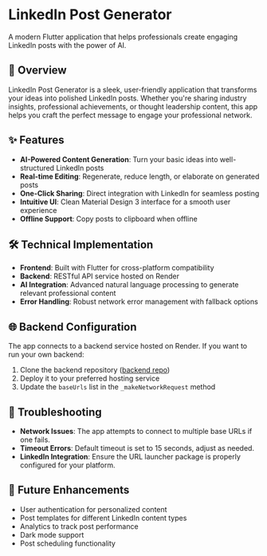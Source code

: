 # LinkedIn Post Generator

A modern Flutter application that helps professionals create engaging LinkedIn posts with the power of AI.

## 🚀 Overview

LinkedIn Post Generator is a sleek, user-friendly application that transforms your ideas into polished LinkedIn posts. Whether you're sharing industry insights, professional achievements, or thought leadership content, this app helps you craft the perfect message to engage your professional network.

## ✨ Features

- **AI-Powered Content Generation**: Turn your basic ideas into well-structured LinkedIn posts
- **Real-time Editing**: Regenerate, reduce length, or elaborate on generated posts
- **One-Click Sharing**: Direct integration with LinkedIn for seamless posting
- **Intuitive UI**: Clean Material Design 3 interface for a smooth user experience
- **Offline Support**: Copy posts to clipboard when offline

## 🛠️ Technical Implementation

- **Frontend**: Built with Flutter for cross-platform compatibility
- **Backend**: RESTful API service hosted on Render
- **AI Integration**: Advanced natural language processing to generate relevant professional content
- **Error Handling**: Robust network error management with fallback options


## 🌐 Backend Configuration

The app connects to a backend service hosted on Render. If you want to run your own backend:

1. Clone the backend repository ([backend repo](https://github.com/Parthav-N/Linkedin_Post_Generator_Backend))
2. Deploy it to your preferred hosting service
3. Update the `baseUrls` list in the `_makeNetworkRequest` method

## 🚨 Troubleshooting

- **Network Issues**: The app attempts to connect to multiple base URLs if one fails.
- **Timeout Errors**: Default timeout is set to 15 seconds, adjust as needed.
- **LinkedIn Integration**: Ensure the URL launcher package is properly configured for your platform.

## 🔮 Future Enhancements

- User authentication for personalized content
- Post templates for different LinkedIn content types
- Analytics to track post performance
- Dark mode support
- Post scheduling functionality

